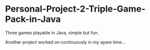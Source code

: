 # Personal-Project-2-Triple-Game-Pack-in-Java
Three games playable in Java, simple but fun.


Another project worked on continuously in my spare time...
